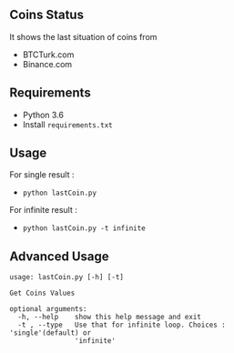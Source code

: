 ## Coins Status

It shows the last situation of coins from
- BTCTurk.com
- Binance.com

## Requirements

- Python 3.6
- Install `requirements.txt`

## Usage

For single result :  
- `python lastCoin.py`  

For infinite result :   
- `python lastCoin.py -t infinite`  

## Advanced Usage

```
usage: lastCoin.py [-h] [-t]

Get Coins Values

optional arguments:
  -h, --help    show this help message and exit
  -t , --type   Use that for infinite loop. Choices : 'single'(default) or
                'infinite'
```